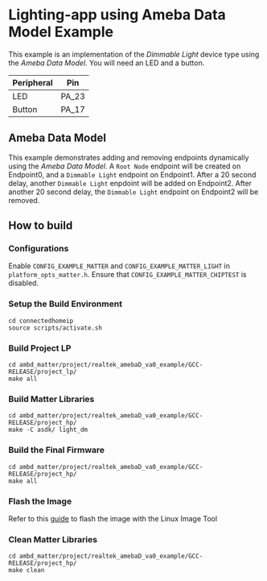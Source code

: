 # Lighting-app using Ameba Data Model Example
This example is an implementation of the *Dimmable Light* device type using the *Ameba Data Model*. You will need an LED and a button.

| Peripheral | Pin |
| ----------- | ----------- |
| LED | PA_23 |
| Button | PA_17 |

## Ameba Data Model
This example demonstrates adding and removing endpoints dynamically using the *Ameba Data Model*.
A `Root Node` endpoint will be created on Endpoint0, and a `Dimmable Light` endpoint on Endpoint1.
After a 20 second delay, another `Dimmable Light` enpdoint will be added on Endpoint2.
After another 20 second delay, the `Dimmable Light` endpoint on Endpoint2 will be removed.

## How to build

### Configurations
Enable `CONFIG_EXAMPLE_MATTER` and `CONFIG_EXAMPLE_MATTER_LIGHT` in `platform_opts_matter.h`.
Ensure that `CONFIG_EXAMPLE_MATTER_CHIPTEST` is disabled.

### Setup the Build Environment
  
    cd connectedhomeip
    source scripts/activate.sh
  
### Build Project LP

    cd ambd_matter/project/realtek_amebaD_va0_example/GCC-RELEASE/project_lp/
    make all

### Build Matter Libraries

    cd ambd_matter/project/realtek_amebaD_va0_example/GCC-RELEASE/project_hp/
    make -C asdk/ light_dm
    
### Build the Final Firmware

    cd ambd_matter/project/realtek_amebaD_va0_example/GCC-RELEASE/project_hp/
    make all
    
### Flash the Image
Refer to this [guide](https://github.com/ambiot/ambd_matter/blob/main/tools/AmebaD/Image_Tool_Linux/README.txt) to flash the image with the Linux Image Tool

### Clean Matter Libraries

    cd ambd_matter/project/realtek_amebaD_va0_example/GCC-RELEASE/project_hp/
    make clean
